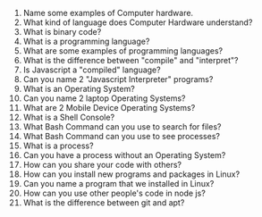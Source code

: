 1. Name some examples of Computer hardware.
2. What kind of language does Computer Hardware understand?
3. What is binary code?
4. What is a programming language?
5. What are some examples of programming languages?
6. What is the difference between "compile" and "interpret"?
7. Is Javascript a "compiled" language?
8. Can you name 2 "Javascript Interpreter" programs?
9. What is an Operating System?
10. Can you name 2 laptop Operating Systems?
11. What are 2 Mobile Device Operating Systems?
12. What is a Shell Console?
13. What Bash Command can you use to search for files?
14. What Bash Command can you use to see processes?
15. What is a process?
16. Can you have a process without an Operating System?
17. How can you share your code with others?
18. How can you install new programs and packages in Linux?
19. Can you name a program that we installed in Linux?
20. How can you use other people's code in node js?
21. What is the difference between git and apt?
